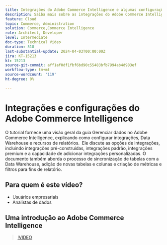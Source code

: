 ```yaml
---
title: Integrações do Adobe Commerce Intelligence e algumas configurações básicas
description: Saiba mais sobre as integrações do Adobe Commerce Intelligence e algumas configurações que ajudam a criar relatórios e painéis
feature: Cloud
topic: Commerce, Administration
solution: Commerce,Commerce Intelligence
role: Architect, Developer
level: Intermediate
doc-type: Technical Video
duration: 518
last-substantial-update: 2024-04-03T00:00:00Z
jira: KT-15213
kt: 15213
source-git-commit: aff1af0df1fbf6bd90c55483bfb7994ab4d983ef
workflow-type: tm+mt
source-wordcount: '119'
ht-degree: 0%

---
```


# Integrações e configurações do Adobe Commerce Intelligence

O tutorial fornece uma visão geral da guia Gerenciar dados no Adobe Commerce Intelligence, explicando como configurar integrações, Data Warehouse e recursos de relatórios. &#x200B;
Ele discute as opções de integrações, incluindo integrações pré-construídas, integrações padrão, integrações premium e a capacidade de adicionar integrações personalizadas.
O documento também aborda o processo de sincronização de tabelas com a Data Warehouse, adição de novas tabelas e colunas e criação de métricas e filtros para fins de relatório.

## Para quem é este vídeo?

- Usuários empresariais
- Analistas de dados

## Uma introdução ao Adobe Commerce Intelligence

>[!VIDEO](https://video.tv.adobe.com/v/3428101?learn=on)
